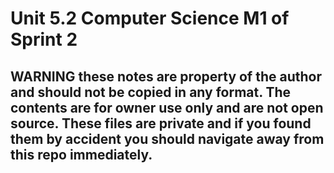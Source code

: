 # Unit 5.2 Computer Science M1 of Sprint 2

## WARNING these notes are property of the author and should not be copied in any format. The contents are for owner use only and are not open source. These files are private and if you found them by accident you should navigate away from this repo immediately. 
